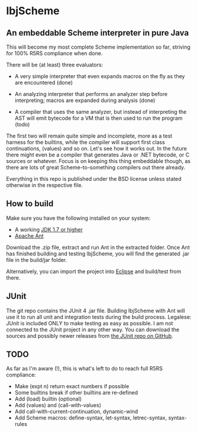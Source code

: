 lbjScheme
=========

## An embeddable Scheme interpreter in pure Java

This will become my most complete Scheme implementation so far, striving
for 100% R5RS compliance when done.

There will be (at least) three evaluators:

* A very simple interpreter that even expands macros on the fly as they
  are encountered (done)

* An analyzing interpreter that performs an analyzer step before
  interpreting; macros are expanded during analysis (done)

* A compiler that uses the same analyzer, but instead of interpreting
  the AST will emit bytecode for a VM that is then used to run the
  program (todo)

The first two will remain quite simple and incomplete, more as a test
harness for the builtins, while the compiler will support first class
continuations, (values) and so on. Let's see how it works out. In the
future there might even be a compiler that generates Java or .NET
bytecode, or C sources or whatever. Focus is on keeping this thing
embeddable though, as there are lots of great Scheme-to-something
compilers out there already.

Everything in this repo is published under the BSD license unless stated
otherwise in the respective file.

## How to build

Make sure you have the following installed on your system:

* A working [JDK 1.7 or higher](http://openjdk.java.net/)
* [Apache Ant](http://ant.apache.org)

Download the .zip file, extract and run Ant in the extracted folder. Once
Ant has finished building and testing lbjScheme, you will find the
generated .jar file in the build/jar folder.

Alternatively, you can import the project into
[Eclipse](http://eclipse.org/) and build/test from there.

## JUnit

The git repo contains the JUnit 4 .jar file. Building lbjScheme with
Ant will use it to run all unit and integration tests during the build
process.  Legalese: JUnit is included ONLY to make testing as easy as
possible. I am not connected to the JUnit project in any other way. You
can download the sources and possibly newer releases from
[the JUnit repo on GitHub](https://github.com/junit-team/junit).

## TODO

As far as I'm aware (!), this is what's left to do to reach full R5RS
compliance:

* Make (expt n) return exact numbers if possible
* Some builtins break if other builtins are re-defined
* Add (load) builtin (optional)
* Add (values) and (call-with-values)
* Add call-with-current-continuation, dynamic-wind
* Add Scheme macros: define-syntax, let-syntax, letrec-syntax, syntax-rules

